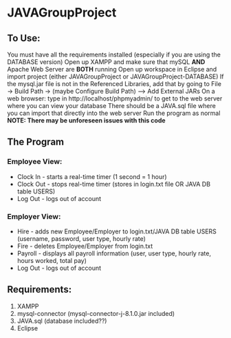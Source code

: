 # JAVAGroupProject #

## To Use: ##
You must have all the requirements installed (especially if you are using the DATABASE version)
Open up XAMPP and make sure that mySQL **AND** Apache Web Server are **BOTH** running
Open up workspace in Eclipse and import project (either JAVAGroupProject or JAVAGroupProject-DATABASE)
If the mysql.jar file is not in the Referenced Libraries, add that by going to File -> Build Path -> (maybe Configure Build Path) --> Add External JARs
On a web browser: type in http://localhost/phpmyadmin/ to get to the web server where you can view your database
There should be a JAVA.sql file where you can import that directly into the web server
Run the program as normal
**NOTE: There may be unforeseen issues with this code**

## The Program ##
### Employee View: ###
* Clock In - starts a real-time timer (1 second = 1 hour)
* Clock Out - stops real-time timer (stores in login.txt file OR JAVA DB table USERS)
* Log Out - logs out of account


### Employer View: ###
* Hire - adds new Employee/Employer to login.txt/JAVA DB table USERS (username, password, user type, hourly rate)
* Fire - deletes Employee/Employer from login.txt
* Payroll - displays all payroll information (user, user type, hourly rate, hours worked, total pay)
* Log Out - logs out of account

## Requirements: ##
1. XAMPP
2. mysql-connector (mysql-connector-j-8.1.0.jar included)
3. JAVA.sql (database included??)
4. Eclipse
